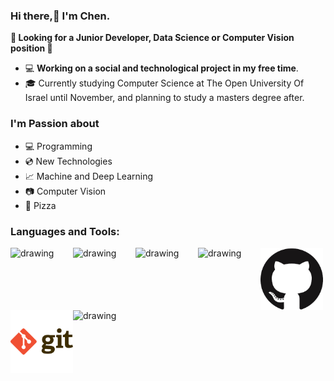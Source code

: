
### Hi there,👋 I'm Chen.
**🔎 Looking for a Junior Developer, Data Science or Computer Vision position 🔎** 


- 💻  **Working on a social and technological project in my free time**.
- 🎓  Currently studying Computer Science at The Open University Of Israel until November, and planning to study a masters degree after.

### I'm Passion about
- 💻 Programming
- 💿 New Technologies
- 📈 Machine and Deep Learning
- 📷 Computer Vision 
- 🍕 Pizza


### Languages and Tools:
<img align="left" src="https://upload.wikimedia.org/wikipedia/commons/thumb/3/31/NumPy_logo_2020.svg/1024px-NumPy_logo_2020.svg.png" alt="drawing" width="100"/>
<img align="left" src="https://miro.medium.com/max/435/1*3ls05S8eB0vbfYaHcqjGqg.jpeg" alt="drawing" width="100"/>
<img align="left" src="https://upload.wikimedia.org/wikipedia/commons/thumb/a/ae/Keras_logo.svg/1200px-Keras_logo.svg.png" alt="drawing" width="100"/>
<img align="left" src="https://sdtimes.com/wp-content/uploads/2018/03/jW4dnFtA_400x400.jpg" alt="drawing" width="100"/>
<img align="left" src="https://raw.githubusercontent.com/github/explore/78df643247d429f6cc873026c0622819ad797942/topics/github/github.png" alt="drawing" width="100"/>
<img align="left" src="https://raw.githubusercontent.com/github/explore/80688e429a7d4ef2fca1e82350fe8e3517d3494d/topics/git/git.png" alt="drawing" width="100"/>
<img align="left" src="https://i.pinimg.com/originals/8f/ad/12/8fad125b8f6082bdb7deb0aa593dfb49.jpg" alt="drawing" width="100"/>




